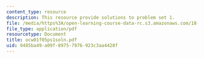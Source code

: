 ```yaml
---
content_type: resource
description: This resource provide solutions to problem set 1.
file: /media/https%3A/open-learning-course-data-rc.s3.amazonaws.com/18-01-single-variable-calculus-fall-2005/9485ba49a09f89757976923c3aa4428f_ocw01f05ps1soln.pdf
file_type: application/pdf
resourcetype: Document
title: ocw01f05ps1soln.pdf
uid: 9485ba49-a09f-8975-7976-923c3aa4428f
---
```

